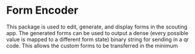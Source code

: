 # Form Encoder

This package is used to edit, generate, and display forms in the scouting app. The generated forms can be used to output a dense (every possible value is mapped to a different form state) binary string for sending in a qr code. This allows the custom forms to be transferred in the minimum

